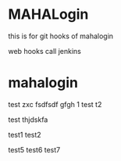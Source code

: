 # MAHALogin
this is for git hooks  of mahalogin

web hooks call jenkins











# mahalogin


test
zxc
fsdfsdf
gfgh
1
test
t2

test
thjdskfa

test1
test2

test5
test6
test7
